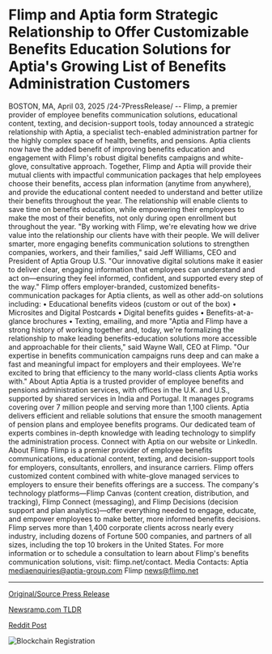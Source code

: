 # Flimp and Aptia form Strategic Relationship to Offer Customizable Benefits Education Solutions for Aptia's Growing List of Benefits Administration Customers

BOSTON, MA, April 03, 2025 /24-7PressRelease/ -- Flimp, a premier provider of employee benefits communication solutions, educational content, texting, and decision-support tools, today announced a strategic relationship with Aptia, a specialist tech-enabled administration partner for the highly complex space of health, benefits, and pensions. Aptia clients now have the added benefit of improving benefits education and engagement with Flimp's robust digital benefits campaigns and white-glove, consultative approach.  Together, Flimp and Aptia will provide their mutual clients with impactful communication packages that help employees choose their benefits, access plan information (anytime from anywhere), and provide the educational content needed to understand and better utilize their benefits throughout the year. The relationship will enable clients to save time on benefits education, while empowering their employees to make the most of their benefits, not only during open enrollment but throughout the year.  "By working with Flimp, we're elevating how we drive value into the relationship our clients have with their people. We will deliver smarter, more engaging benefits communication solutions to strengthen companies, workers, and their families," said Jeff Williams, CEO and President of Aptia Group U.S. "Our innovative digital solutions make it easier to deliver clear, engaging information that employees can understand and act on—ensuring they feel informed, confident, and supported every step of the way."  Flimp offers employer-branded, customized benefits-communication packages for Aptia clients, as well as other add-on solutions including: •	Educational benefits videos (custom or out of the box) •	Microsites and Digital Postcards •	Digital benefits guides  •	Benefits-at-a-glance brochures •	Texting, emailing, and more  "Aptia and Flimp have a strong history of working together and, today, we're formalizing the relationship to make leading benefits-education solutions more accessible and approachable for their clients," said Wayne Wall, CEO at Flimp. "Our expertise in benefits communication campaigns runs deep and can make a fast and meaningful impact for employers and their employees. We're excited to bring that efficiency to the many world-class clients Aptia works with."  About Aptia Aptia is a trusted provider of employee benefits and pensions administration services, with offices in the U.K. and U.S., supported by shared services in India and Portugal. It manages programs covering over 7 million people and serving more than 1,100 clients. Aptia delivers efficient and reliable solutions that ensure the smooth management of pension plans and employee benefits programs. Our dedicated team of experts combines in-depth knowledge with leading technology to simplify the administration process.  Connect with Aptia on our website or LinkedIn.  About Flimp  Flimp is a premier provider of employee benefits communications, educational content, texting, and decision-support tools for employers, consultants, enrollers, and insurance carriers. Flimp offers customized content combined with white-glove managed services to employers to ensure their benefits offerings are a success. The company's technology platforms—Flimp Canvas (content creation, distribution, and tracking), Flimp Connect (messaging), and Flimp Decisions (decision support and plan analytics)—offer everything needed to engage, educate, and empower employees to make better, more informed benefits decisions. Flimp serves more than 1,400 corporate clients across nearly every industry, including dozens of Fortune 500 companies, and partners of all sizes, including the top 10 brokers in the United States. For more information or to schedule a consultation to learn about Flimp's benefits communication solutions, visit: flimp.net/contact.   Media Contacts:  Aptia mediaenquiries@aptia-group.com   Flimp news@flimp.net 

---

[Original/Source Press Release](https://www.24-7pressrelease.com/press-release/521349/flimp-and-aptia-form-strategic-relationship-to-offer-customizable-benefits-education-solutions-for-aptias-growing-list-of-benefits-administration-customers)
                    

[Newsramp.com TLDR](https://newsramp.com/curated-news/flimp-and-aptia-partner-to-enhance-employee-benefits-communication/08ed76a9cf116d84646ebad50ff0d4c8) 

 



[Reddit Post](https://www.reddit.com/r/HRnews/comments/1jqc469/flimp_and_aptia_partner_to_enhance_employee/) 



![Blockchain Registration](https://cdn.newsramp.app/24-7PressRelease/qrcode/254/3/tilelNnF.webp)
